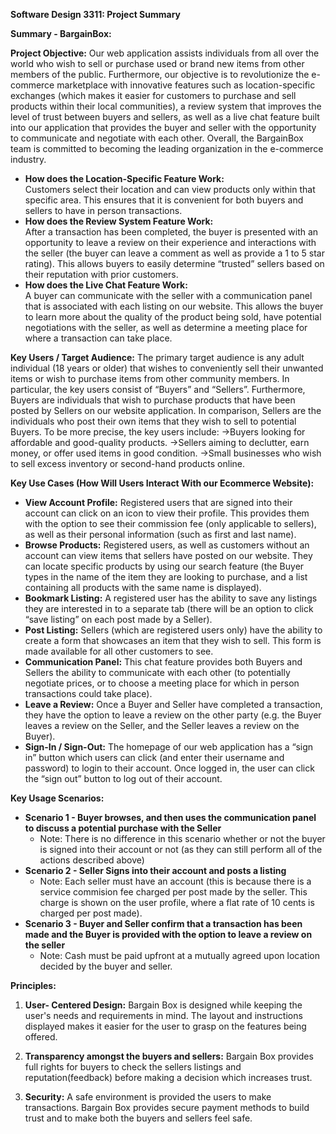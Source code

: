 **Software Design 3311: Project Summary** 

**Summary \- BargainBox:**

**Project Objective:** Our web application assists individuals from all over the world who wish to sell or purchase used or brand new items from other members of the public. Furthermore, our objective is to revolutionize the e-commerce marketplace with innovative features such as location-specific exchanges (which makes it easier for customers to purchase and sell products within their local communities), a review system that improves the level of trust between buyers and sellers, as well as a live chat feature built into our application that provides the buyer and seller with the opportunity to communicate and negotiate with each other. Overall, the BargainBox team is committed to becoming the leading organization in the e-commerce industry.

* **How does the Location-Specific Feature Work:**   
  Customers select their location and can view products only within that specific area. This ensures that it is convenient for both buyers and sellers to have in person transactions.  
* **How does the Review System Feature Work:**   
  After a transaction has been completed, the buyer is presented with an opportunity to leave a review on their experience and interactions with the seller (the buyer can leave a comment as well as provide a 1 to 5 star rating). This allows buyers to easily determine “trusted” sellers based on their reputation with prior customers.  
* **How does the Live Chat Feature Work:**   
  A buyer can communicate with the seller with a communication panel that is associated with each listing on our website. This allows the buyer to learn more about the quality of the product being sold, have potential negotiations with the seller, as well as determine a meeting place for where a transaction can take place.

**Key Users / Target Audience:** The primary target audience is any adult individual (18 years or older) that wishes to conveniently sell their unwanted items or wish to purchase items from other community members. In particular, the key users consist of “Buyers” and “Sellers”. Furthermore, Buyers are individuals that wish to purchase products that have been posted by Sellers on our website application. In comparison, Sellers are the individuals who post their own items that they wish to sell to potential Buyers. 
To be more precise, the key users include: 
->Buyers looking for affordable and good-quality products.
->Sellers aiming to declutter, earn money, or offer used items in good condition.
->Small businesses who wish to sell excess inventory or second-hand products online. 

**Key Use Cases (How Will Users Interact With our Ecommerce Website):** 

* **View Account Profile:** Registered users that are signed into their account can click on an icon to view their profile. This provides them with the option to see their commission fee (only applicable to sellers), as well as their personal information (such as first and last name).  
* **Browse Products:** Registered users, as well as customers without an account can view items that sellers have posted on our website. They can locate specific products by using our search feature (the Buyer types in the name of the item they are looking to purchase, and a list containing all products with the same name is displayed).  
* **Bookmark Listing:** A registered user has the ability to save any listings they are interested in to a separate tab (there will be an option to click “save listing” on each post made by a Seller).  
* **Post Listing:** Sellers (which are registered users only) have the ability to create a form that showcases an item that they wish to sell. This form is made available for all other customers to see.  
* **Communication Panel:** This chat feature provides both Buyers and Sellers the ability to communicate with each other (to potentially negotiate prices, or to choose a meeting place for which in person transactions could take place).  
* **Leave a Review:** Once a Buyer and Seller have completed a transaction, they have the option to leave a review on the other party (e.g. the Buyer leaves a review on the Seller, and the Seller leaves a review on the Buyer).  
* **Sign-In / Sign-Out:** The homepage of our web application has a “sign in” button which users can click (and enter their username and password) to login to their account. Once logged in, the user can click the “sign out” button to log out of their account.

**Key Usage Scenarios:** 

* **Scenario 1 \- Buyer browses, and then uses the communication panel to discuss a potential purchase with the Seller**  
  * Note: There is no difference in this scenario whether or not the buyer is signed into their account or not (as they can still perform all of the actions described above)  
* **Scenario 2 \- Seller Signs into their account and posts a listing**  
  * Note: Each seller must have an account (this is because there is a service commision fee charged per post made by the seller. This charge is shown on the user profile, where a flat rate of 10 cents is charged per post made).  
* **Scenario 3 \- Buyer and Seller confirm that a transaction has been made and the Buyer is provided with the option to leave a review on the seller**  
  * Note: Cash must be paid upfront at a mutually agreed upon location decided by the buyer and seller.
 
**Principles:**
1. **User- Centered Design:** Bargain Box is designed while keeping the user's needs and requirements in mind. The layout and instructions displayed makes it easier for the user to grasp on the features being offered. 

2. **Transparency amongst the buyers and sellers:** Bargain Box provides full rights for buyers to check the sellers listings and reputation(feedback) before making a decision which increases trust.

3. **Security:** A safe environment is provided the users to make transactions. Bargain Box provides secure payment methods to build trust and to make both the buyers and sellers feel safe.
